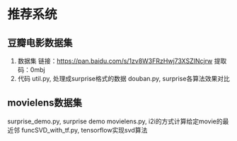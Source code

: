 # 推荐系统
## 豆瓣电影数据集
1. 数据集
链接：https://pan.baidu.com/s/1zv8W3FRzHwj73XSZINcjrw 
提取码：0mbj
2. 代码
util.py, 处理成surprise格式的数据
douban.py, surprise各算法效果对比
## movielens数据集
surprise_demo.py, surprise demo
movielens.py, i2i的方式计算给定movie的最近邻
funcSVD_with_tf.py, tensorflow实现svd算法
